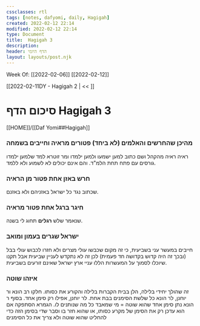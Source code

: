 ```yaml
---
cssclasses: rtl
tags: [notes, dafyomi, daily, Hagigah] 
created: 2022-02-12 22:14
modified: 2022-02-12 22:14
type: Document
title:  Hagigah 3
description:
header: הדף היומי 
layout: layouts/post.njk
---
```

Week Of: [[2022-02-06]]
[[2022-02-12]]

[[2022-02-11DY - Hagigah 2 | << ]] 

# סיכום הדף  Hagigah 3

[[HOME]]/[[Daf Yomi##Hagigah]]

### מהיכן שהחרשים והאלמים (לא ביחד) פטורים מראיה וחייבים בשמחה
ראיה ראיה מהקהל ושם כתוב למען ישמעו ולמען ילמדו ומר זוטרא למד שלמען ילמדו גורסים עם פתח תחת הלמ"ד.
והם אינם יכולים לא לשמוע ולא ללמד.
### חרש באזן אחת פטור מן הראיה
שכתוב נגד כל ישראל באזניהם ולא באזנם.
### חיגר ברגל אחת פטור מראיה
שנאמר שלש **רגלים** תחוג לי בשנה.
### ישראל שגרים בעמון ומואב
חייבים במעשר עני בשביעית, כי זה מקום שכבשו עולי מצרים ולא חזרו לכבוש עולי בבל (ובכך זה היה קדוש בקדושה חד פעמית) לכן זה לא נתקדש לעניין שביעית אבל תקנו שיוכלו לסמוך על המעשרות הללו עניי ארץ ישראל שאינם זורעים בשביעית.
### איזהו שוטה
זה שהולך יחידי בלילה, הלן בבית הקברות בלילה והקורע את כסותו.
חלקו רב הונא ור יוחנן, לר הונא כל שלשת הסימנים בבת אחת.
לר יוחנן, אפילו רק סימן אחד.
בסוף ר הונא נתן סימן אחד שהוא שוטה = מי שמאבד כל מה שנותנים לו.
הגמרא הסתפקה אם הוא עדכן רק את הסימן של מקרע כסותו, או שהוא חזר בו וסבר שדי בסימן הזה כדי להחליט שהוא שוטה ולא צריך את כל הסימנים
 

